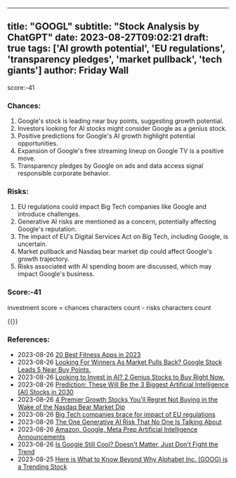 
---
title: "GOOGL"
subtitle: "Stock Analysis by ChatGPT"
date: 2023-08-27T09:02:21
draft: true
tags: ['AI growth potential', 'EU regulations', 'transparency pledges', 'market pullback', 'tech giants']
author: Friday Wall
---

score:-41
### Chances:
1. Google's stock is leading near buy points, suggesting growth potential.
2. Investors looking for AI stocks might consider Google as a genius stock.
3. Positive predictions for Google's AI growth highlight potential opportunities.
4. Expansion of Google's free streaming lineup on Google TV is a positive move.
5. Transparency pledges by Google on ads and data access signal responsible corporate behavior.
### Risks:
1. EU regulations could impact Big Tech companies like Google and introduce challenges.
2. Generative AI risks are mentioned as a concern, potentially affecting Google's reputation.
3. The impact of EU's Digital Services Act on Big Tech, including Google, is uncertain.
4. Market pullback and Nasdaq bear market dip could affect Google's growth trajectory.
5. Risks associated with AI spending boom are discussed, which may impact Google's business.
### Score:-41
investment score = chances characters count - risks characters count

{{<tradingview symbol="NASDAQ:GOOGL">}}
### References:
- 2023-08-26 [20 Best Fitness Apps in 2023](https://finance.yahoo.com/news/20-best-fitness-apps-2023-125045658.html?.tsrc=rss)
- 2023-08-26 [Looking For Winners As Market Pulls Back? Google Stock Leads 5 Near Buy Points.](https://finance.yahoo.com/m/1ae40d76-bebb-36fe-b08f-8521d47f0351/looking-for-winners-as-market.html?.tsrc=rss)
- 2023-08-26 [Looking to Invest in AI? 2 Genius Stocks to Buy Right Now.](https://finance.yahoo.com/m/88f529d6-6b24-311b-bffc-2577fea7ee54/looking-to-invest-in-ai%3F-2.html?.tsrc=rss)
- 2023-08-26 [Prediction: These Will Be the 3 Biggest Artificial Intelligence (AI) Stocks in 2030](https://finance.yahoo.com/m/2c14d38a-6b3b-39b9-8aaa-25792a150014/prediction%3A-these-will-be-the.html?.tsrc=rss)
- 2023-08-26 [4 Premier Growth Stocks You'll Regret Not Buying in the Wake of the Nasdaq Bear Market Dip](https://finance.yahoo.com/m/a7b3565f-a58d-3add-992f-7804bae7ef7b/4-premier-growth-stocks.html?.tsrc=rss)
- 2023-08-26 [Big Tech companies brace for impact of EU regulations](https://finance.yahoo.com/video/big-tech-companies-brace-impact-211135930.html?.tsrc=rss)
- 2023-08-26 [The One Generative AI Risk That No One Is Talking About](https://finance.yahoo.com/m/e6efec82-03ec-359e-974b-d5f651812caf/the-one-generative-ai-risk.html?.tsrc=rss)
- 2023-08-26 [Amazon, Google, Meta Prep Artificial Intelligence Announcements](https://finance.yahoo.com/m/38211c51-e6f0-36f5-9ab4-86a45ea7fd8f/amazon%2C-google%2C-meta-prep.html?.tsrc=rss)
- 2023-08-26 [Is Google Still Cool? Doesn't Matter, Just Don't Fight the Trend](https://finance.yahoo.com/m/0be312c3-4651-3e1d-8e14-1110e154dbed/is-google-still-cool%3F-doesn%27t.html?.tsrc=rss)
- 2023-08-25 [Here is What to Know Beyond Why Alphabet Inc. (GOOG) is a Trending Stock](https://finance.yahoo.com/news/know-beyond-why-alphabet-inc-130012536.html?.tsrc=rss)


                